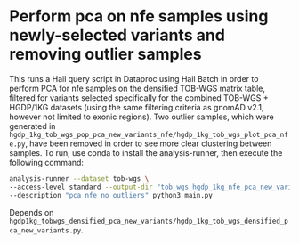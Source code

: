 # Perform pca on nfe samples using newly-selected variants and removing outlier samples

This runs a Hail query script in Dataproc using Hail Batch in order to perform PCA for nfe samples on the densified TOB-WGS matrix table, filtered for variants selected specifically for the combined TOB-WGS + HGDP/1KG datasets (using the same filtering criteria as gnomAD v2.1, however not limited to exonic regions). Two outlier samples, which were generated in `hgdp_1kg_tob_wgs_pop_pca_new_variants_nfe/hgdp_1kg_tob_wgs_plot_pca_nfe.py`, have been removed in order to see more clear clustering between samples. To run, use conda to install the analysis-runner, then execute the following command:

```sh
analysis-runner --dataset tob-wgs \
--access-level standard --output-dir "tob_wgs_hgdp_1kg_nfe_pca_new_variants/v3" \
--description "pca nfe no outliers" python3 main.py
```

Depends on `hgdp1kg_tobwgs_densified_pca_new_variants/hgdp_1kg_tob_wgs_densified_pca_new_variants.py`.
